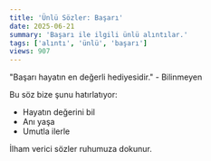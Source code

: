 ```yaml
---
title: 'Ünlü Sözler: Başarı'
date: 2025-06-21
summary: 'Başarı ile ilgili ünlü alıntılar.'
tags: ['alıntı', 'ünlü', 'başarı']
views: 907
---
```


"Başarı hayatın en değerli hediyesidir." - Bilinmeyen

Bu söz bize şunu hatırlatıyor:
- Hayatın değerini bil
- Anı yaşa
- Umutla ilerle

İlham verici sözler ruhumuza dokunur.